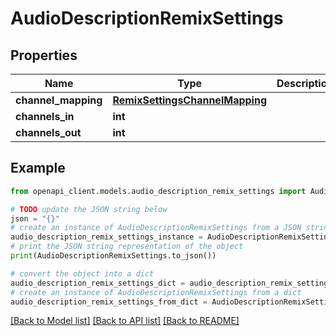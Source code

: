 # AudioDescriptionRemixSettings


## Properties

Name | Type | Description | Notes
------------ | ------------- | ------------- | -------------
**channel_mapping** | [**RemixSettingsChannelMapping**](RemixSettingsChannelMapping.md) |  | [optional] 
**channels_in** | **int** |  | [optional] 
**channels_out** | **int** |  | [optional] 

## Example

```python
from openapi_client.models.audio_description_remix_settings import AudioDescriptionRemixSettings

# TODO update the JSON string below
json = "{}"
# create an instance of AudioDescriptionRemixSettings from a JSON string
audio_description_remix_settings_instance = AudioDescriptionRemixSettings.from_json(json)
# print the JSON string representation of the object
print(AudioDescriptionRemixSettings.to_json())

# convert the object into a dict
audio_description_remix_settings_dict = audio_description_remix_settings_instance.to_dict()
# create an instance of AudioDescriptionRemixSettings from a dict
audio_description_remix_settings_from_dict = AudioDescriptionRemixSettings.from_dict(audio_description_remix_settings_dict)
```
[[Back to Model list]](../README.md#documentation-for-models) [[Back to API list]](../README.md#documentation-for-api-endpoints) [[Back to README]](../README.md)


